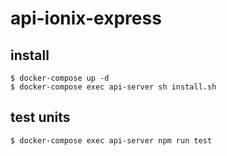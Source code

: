 # api-ionix-express

## install

```shell
$ docker-compose up -d
$ docker-compose exec api-server sh install.sh
```

## test units

```shell
$ docker-compose exec api-server npm run test
```
